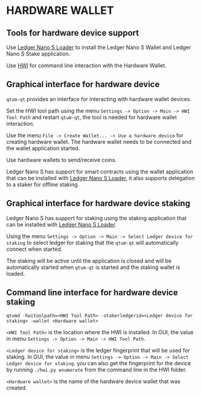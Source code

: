 HARDWARE WALLET
====================

## Tools for hardware device support

Use [Ledger Nano S Loader](https://github.com/qtumproject/qtum-ledger-loader/releases) to install the Ledger Nano S Wallet and Ledger Nano S Stake application.

Use [HWI](https://github.com/qtumproject/HWI) for command line interaction with the Hardware Wallet.

## Graphical interface for hardware device

`qtum-qt` provides an interface for interacting with hardware wallet devices.

Set the HWI tool path using the menu `Settings -> Option -> Main -> HWI Tool Path` and restart `qtum-qt`, the tool is needed for hardware wallet interaction.

Use the menu `File -> Create Wallet... -> Use a hardware device` for creating hardware wallet. The hardware wallet needs to be connected and the wallet application started.

Use hardware wallets to send/receive coins.

Ledger Nano S has support for smart contracts using the wallet application that can be installed with [Ledger Nano S Loader](https://github.com/qtumproject/qtum-ledger-loader/releases), it also supports delegation to a staker for offline staking.

## Graphical interface for hardware device staking

Ledger Nano S has support for staking using the staking application that can be installed with [Ledger Nano S Loader](https://github.com/qtumproject/qtum-ledger-loader/releases).

Using the menu `Settings -> Option -> Main -> Select Ledger device for staking` to select ledger for staking that the `qtum-qt` will automatically connect when started.

The staking will be active until the application is closed and will be automatically started when `qtum-qt` is started and the staking wallet is loaded.

## Command line interface for hardware device staking

`qtumd -hwitoolpath=<HWI Tool Path> -stakerledgerid=<Ledger device for staking> -wallet <Hardware wallet>`

`<HWI Tool Path>` is the location where the HWI is installed. In GUI, the value in menu `Settings -> Option -> Main -> HWI Tool Path`.

`<Ledger device for staking>` is the ledger fingerprint that will be used for staking. In GUI, the value in menu `Settings -> Option -> Main -> Select Ledger device for staking`. you can also get the fingerprint for the device by running `./hwi.py enumerate` from the command line in the HWI folder.

`<Hardware wallet>` is the name of the hardware device wallet that was created.

